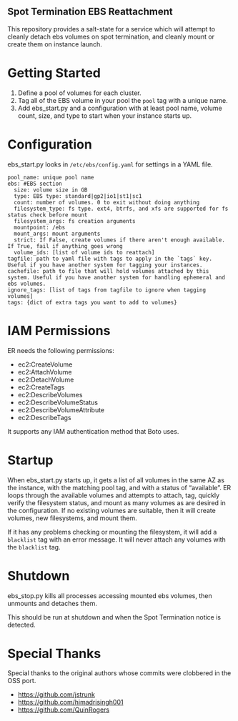 Spot Termination EBS Reattachment
---------------------------------

This repository provides a salt-state for a service which will attempt to cleanly detach ebs volumes on spot termination, and cleanly mount or create them on instance launch.

Getting Started
=================
1. Define a pool of volumes for each cluster.
1. Tag all of the EBS volume in your pool the `pool` tag
with a unique name.
1. Add ebs_start.py and a configuration with at least pool name, volume count, size, and type
to start when your instance starts up.

Configuration
=============
ebs_start.py looks in `/etc/ebs/config.yaml` for settings in a YAML file.

```
pool_name: unique pool name
ebs: #EBS section
  size: volume size in GB
  type: EBS type: standard|gp2|io1|st1|sc1
  count: number of volumes. 0 to exit without doing anything
  filesystem_type: fs type. ext4, btrfs, and xfs are supported for fs status check before mount
  filesystem_args: fs creation arguments
  mountpoint: /ebs
  mount_args: mount arguments
  strict: If False, create volumes if there aren't enough available. If True, fail if anything goes wrong
  volume_ids: [list of volume ids to reattach]
tagfile: path to yaml file with tags to apply in the `tags` key. Useful if you have another system for tagging your instances.
cachefile: path to file that will hold volumes attached by this system. Useful if you have another system for handling ephemeral and ebs volumes.
ignore_tags: [list of tags from tagfile to ignore when tagging volumes]
tags: {dict of extra tags you want to add to volumes}
```

IAM Permissions
===============
ER needs the following permissions:
* ec2:CreateVolume
* ec2:AttachVolume
* ec2:DetachVolume
* ec2:CreateTags
* ec2:DescribeVolumes
* ec2:DescribeVolumeStatus
* ec2:DescribeVolumeAttribute
* ec2:DescribeTags

It supports any IAM authentication method that Boto uses.

Startup
=======
When ebs_start.py starts up, it gets a list of all volumes in the same AZ as the
instance, with the matching pool tag, and with a status of “available”. ER loops through the
available volumes and attempts to attach, tag, quickly verify the filesystem status, and mount as
many volumes as are desired in the configuration. If no existing volumes are suitable, then it will
create volumes, new filesystems, and mount them.

If it has any problems checking or mounting the filesystem, it will add a `blacklist` tag with an
error message. It will never attach any volumes with the `blacklist` tag.

Shutdown
========
ebs_stop.py kills all processes accessing mounted ebs volumes, then unmounts and detaches them.

This should be run at shutdown and when the Spot Termination notice is detected.

# Special Thanks
Special thanks to the original authors whose commits were clobbered in the OSS port.
* https://github.com/jstrunk
* https://github.com/himadrisingh001
* https://github.com/QuinRogers
